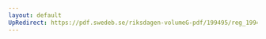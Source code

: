 ```yaml
---
layout: default
UpRedirect: https://pdf.swedeb.se/riksdagen-volumeG-pdf/199495/reg_199495/reg_199495_0242.pdf
---
```

